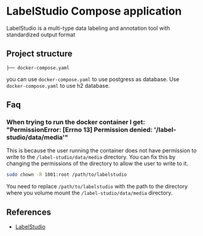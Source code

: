 # LabelStudio Compose application

LabelStudio is a multi-type data labeling and annotation tool with standardized output format

## Project structure

```text
├── docker-compose.yaml
```

you can use `docker-compose.yaml` to use postgress as database. Use `docker-compose.yaml` to use h2 database.

## Faq

### When trying to run the docker container I get: "PermissionError: [Errno 13] Permission denied: '/label-studio/data/media'"

This is because the user running the container does not have permission to write to the `/label-studio/data/media` directory. You can fix this by changing the permissions of the directory to allow the user to write to it.

```bash
sudo chown -R 1001:root /path/to/labelstudio
```

You need to replace `/path/to/labelstudio` with the path to the directory where you volume mount the `/label-studio/data/media` directory.

## References

- [LabelStudio](https://labelstud.io/)